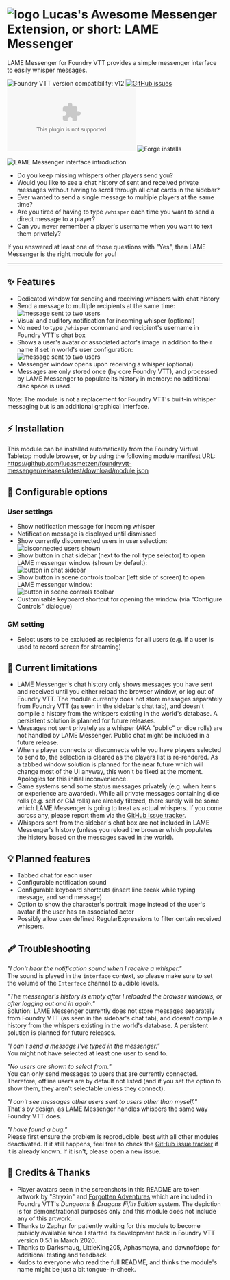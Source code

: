 # ![logo](https://github.com/lucasmetzen/foundryvtt-messenger/blob/main/docs/logo.svg?raw=true) Lucas's Awesome Messenger Extension, or short: LAME Messenger

LAME Messenger for Foundry VTT provides a simple messenger interface to easily whisper messages.

![Foundry VTT version compatibility: v12](https://img.shields.io/badge/Foundry_VTT-v12-informational)
[![GitHub issues](https://img.shields.io/github/issues/lucasmetzen/foundryvtt-messenger/bug)](https://github.com/lucasmetzen/foundryvtt-messenger/issues/)
![Latest release download count](https://img.shields.io/github/downloads/lucasmetzen/foundryvtt-messenger/latest/module.zip?label=latest+release+download+count)
![Forge installs](https://img.shields.io/badge/dynamic/json?label=Forge%20Installs&query=package.installs&suffix=%25&url=https%3A%2F%2Fforge-vtt.com%2Fapi%2Fbazaar%2Fpackage%2Flame-messenger&colorB=4aa94a)

![LAME Messenger interface introduction](https://github.com/lucasmetzen/foundryvtt-messenger/blob/main/docs/README-introduction.webp?raw=true)

- Do you keep missing whispers other players send you?
- Would you like to see a chat history of sent and received private messages without having to scroll through all chat cards in the sidebar?
- Ever wanted to send a single message to multiple players at the same time?
- Are you tired of having to type `/whisper` each time you want to send a direct message to a player?
- Can you never remember a player's username when you want to text them privately?

If you answered at least one of those questions with "Yes", then LAME Messenger is the right module for you!

---

## ✨ Features

- Dedicated window for sending and receiving whispers with chat history
- Send a message to multiple recipients at the same time:  
  ![message sent to two users](https://github.com/lucasmetzen/foundryvtt-messenger/blob/main/docs/README-message-sent-to-two-users.webp?raw=true)
- Visual and auditory notification for incoming whisper (optional)
- No need to type `/whisper` command and recipient's username in Foundry VTT's chat box
- Shows a user's avatar or associated actor's image in addition to their name if set in world's user configuration:  
  ![message sent to two users](https://github.com/lucasmetzen/foundryvtt-messenger/blob/main/docs/README-user-avatar.webp?raw=true)
- Messenger window opens upon receiving a whisper (optional)
- Messages are only stored once (by core Foundry VTT), and processed by LAME Messenger to populate its history in memory: no additional disc space is used.

Note: The module is not a replacement for Foundry VTT's built-in whisper messaging but is an additional graphical interface.


## ⚡️ Installation

This module can be installed automatically from the Foundry Virtual Tabletop module browser, or by using the following module manifest URL:  
  https://github.com/lucasmetzen/foundryvtt-messenger/releases/latest/download/module.json


## 🎨 Configurable options
### User settings

- Show notification message for incoming whisper
- Notification message is displayed until dismissed
- Show currently disconnected users in user selection:  
  ![disconnected users shown](https://github.com/lucasmetzen/foundryvtt-messenger/blob/main/docs/README-disconnected-users-shown.webp?raw=true)
- Show button in chat sidebar (next to the roll type selector) to open LAME messenger window (shown by default):  
  ![button in chat sidebar](https://github.com/lucasmetzen/foundryvtt-messenger/blob/main/docs/README-button-in-chat-sidebar.webp?raw=true)
- Show button in scene controls toolbar (left side of screen) to open LAME messenger window:  
  ![button in scene controls toolbar](https://github.com/lucasmetzen/foundryvtt-messenger/blob/main/docs/README-button-in-scene-controls-toolbar.webp?raw=true)
- Customisable keyboard shortcut for opening the window (via "Configure Controls" dialogue)

### GM setting
- Select users to be excluded as recipients for all users (e.g. if a user is used to record screen for streaming)


## 🚧 Current limitations

- LAME Messenger's chat history only shows messages you have sent and received until you either reload the browser window, or log out of Foundry VTT. The module currently does not store messages separately from Foundry VTT (as seen in the sidebar's chat tab), and doesn't compile a history from the whispers existing in the world's database. A persistent solution is planned for future releases.
- Messages not sent privately as a whisper (AKA "public" or dice rolls) are not handled by LAME Messenger. Public chat might be included in a future release.
- When a player connects or disconnects while you have players selected to send to, the selection is cleared as the players list is re-rendered. As a tabbed window solution is planned for the near future which will change most of the UI anyway, this won't be fixed at the moment. Apologies for this initial inconvenience.
- Game systems send some status messages privately (e.g. when items or experience are awarded). While all private messages containing dice rolls (e.g. self or GM rolls) are already filtered, there surely will be some which LAME Messenger is going to treat as actual whispers. If you come across any, please report them via the [GitHub issue tracker](https://github.com/lucasmetzen/foundryvtt-messenger/issues/new?assignees=lucasmetzen&labels=filter+system+message&projects=&template=request--filter-game-system-message.md&title=%5BFILTER+REQUEST%5D).
- Whispers sent from the sidebar's chat box are not included in LAME Messenger's history (unless you reload the browser which populates the history based on the messages saved in the world).


## 💡 Planned features

- Tabbed chat for each user
- Configurable notification sound
- Configurable keyboard shortcuts (insert line break while typing message, and send message)
- Option to show the character's portrait image instead of the user's avatar if the user has an associated actor
- Possibly allow user defined RegularExpressions to filter certain received whispers. 


## 🩹 Troubleshooting

_"I don't hear the notification sound when I receive a whisper."_  
The sound is played in the `interface` context, so please make sure to set the volume of the `Interface` channel to audible levels.   
 
_"The messenger's history is empty after I reloaded the browser windows, or after logging out and in again."_  
Solution: LAME Messenger currently does not store messages separately from Foundry VTT (as seen in the sidebar's chat tab), and doesn't compile a history from the whispers existing in the world's database. A persistent solution is planned for future releases.
 
_"I can't send a message I've typed in the messenger."_  
You might not have selected at least one user to send to.
 
_"No users are shown to select from."_  
You can only send messages to users that are currently connected. Therefore, offline users are by default not listed (and if you set the option to show them, they aren't selectable unless they connect).

_"I can't see messages other users sent to users other than myself."_  
That's by design, as LAME Messenger handles whispers the same way Foundry VTT does.

_"I have found a bug."_  
Please first ensure the problem is reproducible, best with all other modules deactivated. If it still happens, feel free to check the [GitHub issue tracker](https://github.com/lucasmetzen/foundryvtt-messenger/issues) if it is already known. If it isn't, please open a new issue.


## 🎉 Credits & Thanks

- Player avatars seen in the screenshots in this README are token artwork by "Stryxin" and [Forgotten Adventures](https://www.forgotten-adventures.net) which are included in Foundry VTT's _Dungeons & Dragons Fifth Edition_ system. The depiction is for demonstrational purposes only and this module does not include any of this artwork.
- Thanks to Zaphyr for patiently waiting for this module to become publicly available since I started its development back in Foundry VTT version 0.5.1 in March 2020.
- Thanks to Darksmaug, LittleKing205, Aphasmayra, and dawnofdope for additional testing and feedback.
- Kudos to everyone who read the full README, and thinks the module's name might be just a bit tongue-in-cheek.
